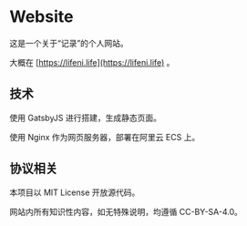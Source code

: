 # Website

这是一个关于“记录”的个人网站。

大概在 [https://lifeni.life](https://lifeni.life) 。

## 技术

使用 GatsbyJS 进行搭建，生成静态页面。

使用 Nginx 作为网页服务器，部署在阿里云 ECS 上。

## 协议相关

本项目以 MIT License 开放源代码。

网站内所有知识性内容，如无特殊说明，均遵循 CC-BY-SA-4.0。
